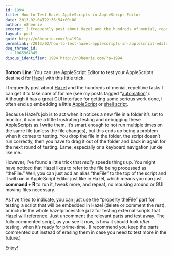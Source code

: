 ```yaml
---
id: 1994
title: How to Test Hazel AppleScripts in AppleScript Editor
date: 2013-02-04T22:36:54+00:00
author: n8henrie
excerpt: I frequently post about Hazel and the hundreds of menial, repetitive tasks I can get it to take care of for me (see my posts tagged “automation”). Although it has a great GUI interface for getting some serious work done, I often end up embedding a little AppleScript or shell script.
layout: post
guid: http://n8henrie.com/?p=1994
permalink: /2013/02/how-to-test-hazel-applescripts-in-applescript-editor/
dsq_thread_id:
  - 1065964845
disqus_identifier: 1994 http://n8henrie.com/?p=1994
---
```

**Bottom Line:** You can use AppleScript Editor to test your AppleScripts destined for <a target="_blank" href="http://www.noodlesoft.com/hazel.php">Hazel</a> with this little trick.
  
<!--more-->

I frequently post about <a target="_blank" href="http://www.noodlesoft.com/hazel.php">Hazel</a> and the hundreds of menial, repetitive tasks I can get it to take care of for me (see my posts tagged &#8220;[automation](http://n8henrie.com/tag/automation/)&#8221;). Although it has a great GUI interface for getting some serious work done, I often end up embedding a little [AppleScript](http://n8henrie.com/tag/applescript) or [shell script](http://n8henrie.com/tag/terminal/).

Because Hazel&#8217;s job is to act when it notices a new file in a folder it&#8217;s set to monitor, it can be a little frustrating testing and debugging these AppleScripts as I write them. It&#8217;s smart enough to not run multiple times on the same file (unless the file changes), but this ends up being a problem when it comes to testing. You drop the file in the folder, the script doesn&#8217;t run correctly, then you have to drag it out of the folder and back in again for the next round of testing. Lame, especially or a keyboard navigation junkie like me.

However, I&#8217;ve found a little trick that _really_ speeds things up. You might have noticed that Hazel likes to refer to the file being processed as &#8220;theFile.&#8221; Well, you can just add an alias &#8220;theFile&#8221; to the top of the script and it will run in AppleScript Editor just like in Hazel, which means you can just **command + R** to run it, tweak more, and repeat, no mousing around or GUI moving files necessary.

As I&#8217;ve tried to indicate, you can just use the &#8220;property theFile&#8221; part for testing a script that will be embedded in Hazel (delete or comment the rest), or include the whole hazelprocessfile jazz for testing external scripts that Hazel will reference. Just uncomment the relevant parts and test away. The fully commented script, as you see it now, is how it should look _after_ testing, when it&#8217;s ready for prime-time. (I recommend you keep the parts commented out instead of erasing them in case you need to test more in the future.)

Enjoy!